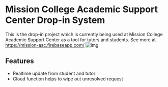 # Mission College Academic Support Center Drop-in System
This is the drop-in project which is currently being used at Mission College Academic Support Center as a tool for tutors and students. See more at https://mission-asc.firebaseapp.com/
![img](https://i.imgur.com/7hvAjYi.gif)

## Features
- Realtime update from student and tutor
- Cloud function helps to wipe out unresolved request
